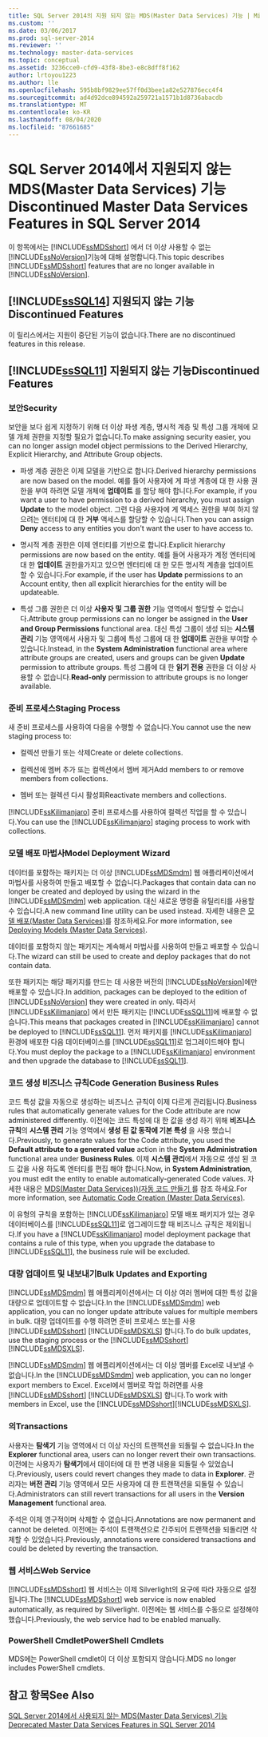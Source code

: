 ```yaml
---
title: SQL Server 2014의 지원 되지 않는 MDS(Master Data Services) 기능 | Microsoft Docs
ms.custom: ''
ms.date: 03/06/2017
ms.prod: sql-server-2014
ms.reviewer: ''
ms.technology: master-data-services
ms.topic: conceptual
ms.assetid: 3236cce0-cfd9-43f8-8be3-e8c8dff8f162
author: lrtoyou1223
ms.author: lle
ms.openlocfilehash: 595b8bf9829ee57ff0d3bee1a82e527876ecc4f4
ms.sourcegitcommit: ad4d92dce894592a259721a1571b1d8736abacdb
ms.translationtype: MT
ms.contentlocale: ko-KR
ms.lasthandoff: 08/04/2020
ms.locfileid: "87661685"
---
```

# <a name="discontinued-master-data-services-features-in-sql-server-2014"></a><span data-ttu-id="8c9b0-102">SQL Server 2014에서 지원되지 않는 MDS(Master Data Services) 기능</span><span class="sxs-lookup"><span data-stu-id="8c9b0-102">Discontinued Master Data Services Features in SQL Server 2014</span></span>
  <span data-ttu-id="8c9b0-103">이 항목에서는 [!INCLUDE[ssMDSshort](../includes/ssmdsshort-md.md)] 에서 더 이상 사용할 수 없는 [!INCLUDE[ssNoVersion](../includes/ssnoversion-md.md)]기능에 대해 설명합니다.</span><span class="sxs-lookup"><span data-stu-id="8c9b0-103">This topic describes [!INCLUDE[ssMDSshort](../includes/ssmdsshort-md.md)] features that are no longer available in [!INCLUDE[ssNoVersion](../includes/ssnoversion-md.md)].</span></span>  
  
## <a name="sssql14-discontinued-features"></a>[!INCLUDE[ssSQL14](../includes/sssql14-md.md)] <span data-ttu-id="8c9b0-104">지원되지 않는 기능</span><span class="sxs-lookup"><span data-stu-id="8c9b0-104">Discontinued Features</span></span>  
 <span data-ttu-id="8c9b0-105">이 릴리스에서는 지원이 중단된 기능이 없습니다.</span><span class="sxs-lookup"><span data-stu-id="8c9b0-105">There are no discontinued features in this release.</span></span>  
  
## <a name="sssql11-discontinued-features"></a>[!INCLUDE[ssSQL11](../includes/sssql11-md.md)] <span data-ttu-id="8c9b0-106">지원되지 않는 기능</span><span class="sxs-lookup"><span data-stu-id="8c9b0-106">Discontinued Features</span></span>  
  
### <a name="security"></a><span data-ttu-id="8c9b0-107">보안</span><span class="sxs-lookup"><span data-stu-id="8c9b0-107">Security</span></span>  
 <span data-ttu-id="8c9b0-108">보안을 보다 쉽게 지정하기 위해 더 이상 파생 계층, 명시적 계층 및 특성 그룹 개체에 모델 개체 권한을 지정할 필요가 없습니다.</span><span class="sxs-lookup"><span data-stu-id="8c9b0-108">To make assigning security easier, you can no longer assign model object permissions to the Derived Hierarchy, Explicit Hierarchy, and Attribute Group objects.</span></span>  
  
-   <span data-ttu-id="8c9b0-109">파생 계층 권한은 이제 모델을 기반으로 합니다.</span><span class="sxs-lookup"><span data-stu-id="8c9b0-109">Derived hierarchy permissions are now based on the model.</span></span> <span data-ttu-id="8c9b0-110">예를 들어 사용자에 게 파생 계층에 대 한 사용 권한을 부여 하려면 모델 개체에 **업데이트** 를 할당 해야 합니다.</span><span class="sxs-lookup"><span data-stu-id="8c9b0-110">For example, if you want a user to have permission to a derived hierarchy, you must assign **Update** to the model object.</span></span> <span data-ttu-id="8c9b0-111">그런 다음 사용자에 게 액세스 권한을 부여 하지 않으려는 엔터티에 대 한 **거부** 액세스를 할당할 수 있습니다.</span><span class="sxs-lookup"><span data-stu-id="8c9b0-111">Then you can assign **Deny** access to any entities you don't want the user to have access to.</span></span>  
  
-   <span data-ttu-id="8c9b0-112">명시적 계층 권한은 이제 엔터티를 기반으로 합니다.</span><span class="sxs-lookup"><span data-stu-id="8c9b0-112">Explicit hierarchy permissions are now based on the entity.</span></span> <span data-ttu-id="8c9b0-113">예를 들어 사용자가 계정 엔터티에 대 한 **업데이트** 권한을가지고 있으면 엔터티에 대 한 모든 명시적 계층을 업데이트할 수 있습니다.</span><span class="sxs-lookup"><span data-stu-id="8c9b0-113">For example, if the user has **Update** permissions to an Account entity, then all explicit hierarchies for the entity will be updateable.</span></span>  
  
-   <span data-ttu-id="8c9b0-114">특성 그룹 권한은 더 이상 **사용자 및 그룹 권한** 기능 영역에서 할당할 수 없습니다.</span><span class="sxs-lookup"><span data-stu-id="8c9b0-114">Attribute group permissions can no longer be assigned in the **User and Group Permissions** functional area.</span></span> <span data-ttu-id="8c9b0-115">대신 특성 그룹이 생성 되는 **시스템 관리** 기능 영역에서 사용자 및 그룹에 특성 그룹에 대 한 **업데이트** 권한을 부여할 수 있습니다.</span><span class="sxs-lookup"><span data-stu-id="8c9b0-115">Instead, in the **System Administration** functional area where attribute groups are created, users and groups can be given **Update** permission to attribute groups.</span></span> <span data-ttu-id="8c9b0-116">특성 그룹에 대 한 **읽기 전용** 권한을 더 이상 사용할 수 없습니다.</span><span class="sxs-lookup"><span data-stu-id="8c9b0-116">**Read-only** permission to attribute groups is no longer available.</span></span>  
  
### <a name="staging-process"></a><span data-ttu-id="8c9b0-117">준비 프로세스</span><span class="sxs-lookup"><span data-stu-id="8c9b0-117">Staging Process</span></span>  
 <span data-ttu-id="8c9b0-118">새 준비 프로세스를 사용하여 다음을 수행할 수 없습니다.</span><span class="sxs-lookup"><span data-stu-id="8c9b0-118">You cannot use the new staging process to:</span></span>  
  
-   <span data-ttu-id="8c9b0-119">컬렉션 만들기 또는 삭제</span><span class="sxs-lookup"><span data-stu-id="8c9b0-119">Create or delete collections.</span></span>  
  
-   <span data-ttu-id="8c9b0-120">컬렉션에 멤버 추가 또는 컬렉션에서 멤버 제거</span><span class="sxs-lookup"><span data-stu-id="8c9b0-120">Add members to or remove members from collections.</span></span>  
  
-   <span data-ttu-id="8c9b0-121">멤버 또는 컬렉션 다시 활성화</span><span class="sxs-lookup"><span data-stu-id="8c9b0-121">Reactivate members and collections.</span></span>  
  
 <span data-ttu-id="8c9b0-122">[!INCLUDE[ssKilimanjaro](../includes/sskilimanjaro-md.md)] 준비 프로세스를 사용하여 컬렉션 작업을 할 수 있습니다.</span><span class="sxs-lookup"><span data-stu-id="8c9b0-122">You can use the [!INCLUDE[ssKilimanjaro](../includes/sskilimanjaro-md.md)] staging process to work with collections.</span></span>  
  
### <a name="model-deployment-wizard"></a><span data-ttu-id="8c9b0-123">모델 배포 마법사</span><span class="sxs-lookup"><span data-stu-id="8c9b0-123">Model Deployment Wizard</span></span>  
 <span data-ttu-id="8c9b0-124">데이터를 포함하는 패키지는 더 이상 [!INCLUDE[ssMDSmdm](../includes/ssmdsmdm-md.md)] 웹 애플리케이션에서 마법사를 사용하여 만들고 배포할 수 없습니다.</span><span class="sxs-lookup"><span data-stu-id="8c9b0-124">Packages that contain data can no longer be created and deployed by using the wizard in the [!INCLUDE[ssMDSmdm](../includes/ssmdsmdm-md.md)] web application.</span></span> <span data-ttu-id="8c9b0-125">대신 새로운 명령줄 유틸리티를 사용할 수 있습니다.</span><span class="sxs-lookup"><span data-stu-id="8c9b0-125">A new command line utility can be used instead.</span></span> <span data-ttu-id="8c9b0-126">자세한 내용은 [모델 배포&#40;Master Data Services&#41;](deploying-models-master-data-services.md)를 참조하세요.</span><span class="sxs-lookup"><span data-stu-id="8c9b0-126">For more information, see [Deploying Models &#40;Master Data Services&#41;](deploying-models-master-data-services.md).</span></span>  
  
 <span data-ttu-id="8c9b0-127">데이터를 포함하지 않는 패키지는 계속해서 마법사를 사용하여 만들고 배포할 수 있습니다.</span><span class="sxs-lookup"><span data-stu-id="8c9b0-127">The wizard can still be used to create and deploy packages that do not contain data.</span></span>  
  
 <span data-ttu-id="8c9b0-128">또한 패키지는 해당 패키지를 만드는 데 사용한 버전의 [!INCLUDE[ssNoVersion](../includes/ssnoversion-md.md)]에만 배포할 수 있습니다.</span><span class="sxs-lookup"><span data-stu-id="8c9b0-128">In addition, packages can be deployed to the edition of [!INCLUDE[ssNoVersion](../includes/ssnoversion-md.md)] they were created in only.</span></span> <span data-ttu-id="8c9b0-129">따라서 [!INCLUDE[ssKilimanjaro](../includes/sskilimanjaro-md.md)] 에서 만든 패키지는 [!INCLUDE[ssSQL11](../includes/sssql11-md.md)]에 배포할 수 없습니다.</span><span class="sxs-lookup"><span data-stu-id="8c9b0-129">This means that packages created in [!INCLUDE[ssKilimanjaro](../includes/sskilimanjaro-md.md)] cannot be deployed to [!INCLUDE[ssSQL11](../includes/sssql11-md.md)].</span></span> <span data-ttu-id="8c9b0-130">먼저 패키지를 [!INCLUDE[ssKilimanjaro](../includes/sskilimanjaro-md.md)] 환경에 배포한 다음 데이터베이스를 [!INCLUDE[ssSQL11](../includes/sssql11-md.md)]로 업그레이드해야 합니다.</span><span class="sxs-lookup"><span data-stu-id="8c9b0-130">You must deploy the package to a [!INCLUDE[ssKilimanjaro](../includes/sskilimanjaro-md.md)] environment and then upgrade the database to [!INCLUDE[ssSQL11](../includes/sssql11-md.md)].</span></span>  
  
### <a name="code-generation-business-rules"></a><span data-ttu-id="8c9b0-131">코드 생성 비즈니스 규칙</span><span class="sxs-lookup"><span data-stu-id="8c9b0-131">Code Generation Business Rules</span></span>  
 <span data-ttu-id="8c9b0-132">코드 특성 값을 자동으로 생성하는 비즈니스 규칙이 이제 다르게 관리됩니다.</span><span class="sxs-lookup"><span data-stu-id="8c9b0-132">Business rules that automatically generate values for the Code attribute are now administered differently.</span></span> <span data-ttu-id="8c9b0-133">이전에는 코드 특성에 대 한 값을 생성 하기 위해 **비즈니스 규칙**의 **시스템 관리** 기능 영역에서 **생성 된 값 동작에 기본 특성** 을 사용 했습니다.</span><span class="sxs-lookup"><span data-stu-id="8c9b0-133">Previously, to generate values for the Code attribute, you used the **Default attribute to a generated value** action in the **System Administration** functional area under **Business Rules**.</span></span> <span data-ttu-id="8c9b0-134">이제 **시스템 관리**에서 자동으로 생성 된 코드 값을 사용 하도록 엔터티를 편집 해야 합니다.</span><span class="sxs-lookup"><span data-stu-id="8c9b0-134">Now, in **System Administration**, you must edit the entity to enable automatically-generated Code values.</span></span> <span data-ttu-id="8c9b0-135">자세한 내용은 [MDS(Master Data Services)&#41;&#40;자동 코드 만들기 ](automatic-code-creation-master-data-services.md)를 참조 하세요.</span><span class="sxs-lookup"><span data-stu-id="8c9b0-135">For more information, see [Automatic Code Creation &#40;Master Data Services&#41;](automatic-code-creation-master-data-services.md).</span></span>  
  
 <span data-ttu-id="8c9b0-136">이 유형의 규칙을 포함하는 [!INCLUDE[ssKilimanjaro](../includes/sskilimanjaro-md.md)] 모델 배포 패키지가 있는 경우 데이터베이스를 [!INCLUDE[ssSQL11](../includes/sssql11-md.md)]로 업그레이드할 때 비즈니스 규칙은 제외됩니다.</span><span class="sxs-lookup"><span data-stu-id="8c9b0-136">If you have a [!INCLUDE[ssKilimanjaro](../includes/sskilimanjaro-md.md)] model deployment package that contains a rule of this type, when you upgrade the database to [!INCLUDE[ssSQL11](../includes/sssql11-md.md)], the business rule will be excluded.</span></span>  
  
### <a name="bulk-updates-and-exporting"></a><span data-ttu-id="8c9b0-137">대량 업데이트 및 내보내기</span><span class="sxs-lookup"><span data-stu-id="8c9b0-137">Bulk Updates and Exporting</span></span>  
 <span data-ttu-id="8c9b0-138">[!INCLUDE[ssMDSmdm](../includes/ssmdsmdm-md.md)] 웹 애플리케이션에서는 더 이상 여러 멤버에 대한 특성 값을 대량으로 업데이트할 수 없습니다.</span><span class="sxs-lookup"><span data-stu-id="8c9b0-138">In the [!INCLUDE[ssMDSmdm](../includes/ssmdsmdm-md.md)] web application, you can no longer update attribute values for multiple members in bulk.</span></span> <span data-ttu-id="8c9b0-139">대량 업데이트를 수행 하려면 준비 프로세스 또는를 사용 [!INCLUDE[ssMDSshort](../includes/ssmdsshort-md.md)] [!INCLUDE[ssMDSXLS](../includes/ssmdsxls-md.md)] 합니다.</span><span class="sxs-lookup"><span data-stu-id="8c9b0-139">To do bulk updates, use the staging process or the [!INCLUDE[ssMDSshort](../includes/ssmdsshort-md.md)][!INCLUDE[ssMDSXLS](../includes/ssmdsxls-md.md)].</span></span>  
  
 <span data-ttu-id="8c9b0-140">[!INCLUDE[ssMDSmdm](../includes/ssmdsmdm-md.md)] 웹 애플리케이션에서는 더 이상 멤버를 Excel로 내보낼 수 없습니다.</span><span class="sxs-lookup"><span data-stu-id="8c9b0-140">In the [!INCLUDE[ssMDSmdm](../includes/ssmdsmdm-md.md)] web application, you can no longer export members to Excel.</span></span> <span data-ttu-id="8c9b0-141">Excel에서 멤버로 작업 하려면를 사용 [!INCLUDE[ssMDSshort](../includes/ssmdsshort-md.md)] [!INCLUDE[ssMDSXLS](../includes/ssmdsxls-md.md)] 합니다.</span><span class="sxs-lookup"><span data-stu-id="8c9b0-141">To work with members in Excel, use the [!INCLUDE[ssMDSshort](../includes/ssmdsshort-md.md)][!INCLUDE[ssMDSXLS](../includes/ssmdsxls-md.md)].</span></span>  
  
### <a name="transactions"></a><span data-ttu-id="8c9b0-142">의</span><span class="sxs-lookup"><span data-stu-id="8c9b0-142">Transactions</span></span>  
 <span data-ttu-id="8c9b0-143">사용자는 **탐색기** 기능 영역에서 더 이상 자신의 트랜잭션을 되돌릴 수 없습니다.</span><span class="sxs-lookup"><span data-stu-id="8c9b0-143">In the **Explorer** functional area, users can no longer revert their own transactions.</span></span> <span data-ttu-id="8c9b0-144">이전에는 사용자가 **탐색기**에서 데이터에 대 한 변경 내용을 되돌릴 수 있었습니다.</span><span class="sxs-lookup"><span data-stu-id="8c9b0-144">Previously, users could revert changes they made to data in **Explorer**.</span></span> <span data-ttu-id="8c9b0-145">관리자는 **버전 관리** 기능 영역에서 모든 사용자에 대 한 트랜잭션을 되돌릴 수 있습니다.</span><span class="sxs-lookup"><span data-stu-id="8c9b0-145">Administrators can still revert transactions for all users in the **Version Management** functional area.</span></span>  
  
 <span data-ttu-id="8c9b0-146">주석은 이제 영구적이며 삭제할 수 없습니다.</span><span class="sxs-lookup"><span data-stu-id="8c9b0-146">Annotations are now permanent and cannot be deleted.</span></span> <span data-ttu-id="8c9b0-147">이전에는 주석이 트랜잭션으로 간주되어 트랜잭션을 되돌리면 삭제할 수 있었습니다.</span><span class="sxs-lookup"><span data-stu-id="8c9b0-147">Previously, annotations were considered transactions and could be deleted by reverting the transaction.</span></span>  
  
### <a name="web-service"></a><span data-ttu-id="8c9b0-148">웹 서비스</span><span class="sxs-lookup"><span data-stu-id="8c9b0-148">Web Service</span></span>  
 <span data-ttu-id="8c9b0-149">[!INCLUDE[ssMDSshort](../includes/ssmdsshort-md.md)] 웹 서비스는 이제 Silverlight의 요구에 따라 자동으로 설정됩니다.</span><span class="sxs-lookup"><span data-stu-id="8c9b0-149">The [!INCLUDE[ssMDSshort](../includes/ssmdsshort-md.md)] web service is now enabled automatically, as required by Silverlight.</span></span> <span data-ttu-id="8c9b0-150">이전에는 웹 서비스를 수동으로 설정해야 했습니다.</span><span class="sxs-lookup"><span data-stu-id="8c9b0-150">Previously, the web service had to be enabled manually.</span></span>  
  
### <a name="powershell-cmdlets"></a><span data-ttu-id="8c9b0-151">PowerShell Cmdlet</span><span class="sxs-lookup"><span data-stu-id="8c9b0-151">PowerShell Cmdlets</span></span>  
 <span data-ttu-id="8c9b0-152">MDS에는 PowerShell cmdlet이 더 이상 포함되지 않습니다.</span><span class="sxs-lookup"><span data-stu-id="8c9b0-152">MDS no longer includes PowerShell cmdlets.</span></span>  
  
## <a name="see-also"></a><span data-ttu-id="8c9b0-153">참고 항목</span><span class="sxs-lookup"><span data-stu-id="8c9b0-153">See Also</span></span>  
 [<span data-ttu-id="8c9b0-154">SQL Server 2014에서 사용되지 않는 MDS(Master Data Services) 기능</span><span class="sxs-lookup"><span data-stu-id="8c9b0-154">Deprecated Master Data Services Features in SQL Server 2014</span></span>](deprecated-master-data-services-features.md)  
  
  
